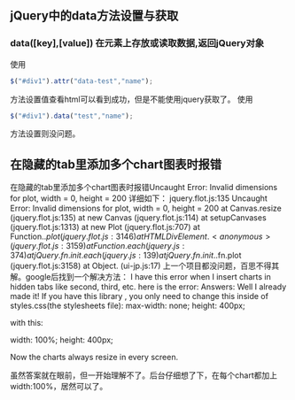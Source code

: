 ## jQuery中的data方法设置与获取

### data([key],[value]) 在元素上存放或读取数据,返回jQuery对象

使用
```js
$("#div1").attr("data-test","name");
```
方法设置值查看html可以看到成功，但是不能使用jquery获取了。
使用
```js
$("#div1").data("test","name");
```
方法设置则没问题。

## 在隐藏的tab里添加多个chart图表时报错
在隐藏的tab里添加多个chart图表时报错Uncaught Error: Invalid dimensions for plot, width = 0, height = 200
详细如下：
jquery.flot.js:135 Uncaught Error: Invalid dimensions for plot, width = 0, height = 200
    at Canvas.resize (jquery.flot.js:135)
    at new Canvas (jquery.flot.js:114)
    at setupCanvases (jquery.flot.js:1313)
    at new Plot (jquery.flot.js:707)
    at Function.$.plot (jquery.flot.js:3146)
    at HTMLDivElement.<anonymous> (jquery.flot.js:3159)
    at Function.each (jquery.js:374)
    at jQuery.fn.init.each (jquery.js:139)
    at jQuery.fn.init.$.fn.plot (jquery.flot.js:3158)
    at Object.<anonymous> (ui-jp.js:17)
上一个项目都没问题，百思不得其解。google后找到一个解决方法：
I have this error when I insert charts in hidden tabs like second, third, etc. here is the error:
Answers:
Well I already made it!
If you have this library <script src="js/jquery.flot.resize.min.js"></script>, you only need to change this inside of styles.css(the stylesheets file):
max-width: none;
height: 400px;

with this:

width: 100%;
height: 400px;

Now the charts always resize in every screen.

虽然答案就在眼前，但一开始理解不了。后台仔细想了下，在每个chart都加上width:100%，居然可以了。
<div class="tab-content piefull">
<div class="tab-pane p-y-sm active" id="line_1" aria-expanded="true">
  <div class="row m-0">
    <div class="col-sm-12 col-md-12">
      <div ui-jp="plot" ui-refresh="app.setting.color" ui-options="
      [
        { 
          data: [[1, 5.5], [2, 5.7], [3, 6.4], [4, 7.0], [5, 7.2], [6, 7.3], [7, 7.5]], 
          points: { show: true, radius: 5}, 
          splines: { show: true, tension: 0.45, lineWidth: 5} 
        }
      ], 
      {
        colors: ['#fcc100'],
        series: { shadowSize: 3 },
        xaxis: { show: true, font: { color: '#ccc' }, position: 'bottom' },
        yaxis:{ show: true, font: { color: '#ccc' }, min:3},
        grid: { hoverable: true, clickable: true, borderWidth: 0, color: 'rgba(120,120,120,0.5)' },
        tooltip: true,
        tooltipOpts: { content: '%x.0 is %y.4',  defaultTheme: false, shifts: { x: 0, y: -40 } }
      }
    " style="width: 100%;height:200px">
      </div>
    </div>
  </div>
</div>
<div class="tab-pane p-y-sm" id="line_2" aria-expanded="false">
  <div class="row m-0">
    <div class="col-sm-12 col-md-12">
      <div ui-jp="plot" ui-refresh="app.setting.color" ui-options="
        [
          { 
            data: [[1, 6.1], [2, 6.3], [3, 6.4], [4, 6.6], [5, 7.0], [6, 7.7], [7, 8.3]], 
            points: { show: true, radius: 0}, 
            splines: { show: true, tension: 0.45, lineWidth: 2, fill: 0 } 
          },
          { 
            data: [[1, 5.5], [2, 5.7], [3, 6.4], [4, 7.0], [5, 7.2], [6, 7.3], [7, 7.5]], 
            points: { show: true, radius: 0}, 
            splines: { show: true, tension: 0.45, lineWidth: 2, fill: 0 } 
          }
        ], 
        {
          colors: ['#0cc2aa','#fcc100'],
          series: { shadowSize: 3 },
          xaxis: { show: true, font: { color: '#ccc' }, position: 'bottom' },
          yaxis:{ show: true, font: { color: '#ccc' }},
          grid: { hoverable: true, clickable: true, borderWidth: 0, color: 'rgba(120,120,120,0.5)' },
          tooltip: true,
          tooltipOpts: { content: '%x.0 is %y.4',  defaultTheme: false, shifts: { x: 0, y: -40 } }
        }
      " style="width: 100%;height:200px">
      </div>
    </div>
  </div>
</div>
<!-- line_2 end-->
</div>
